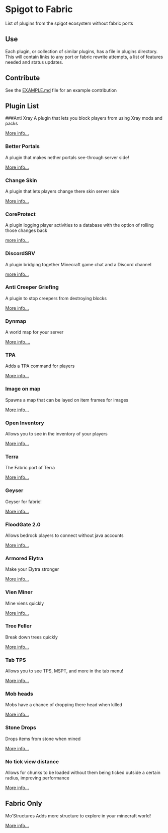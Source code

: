 # Spigot to Fabric
List of plugins from the spigot ecosystem without fabric ports

## Use

Each plugin, or collection of similar plugins, has a file in plugins directory. This will contain links to any port or fabric rewrite attempts, a list of features needed and status updates.

## Contribute

See the [EXAMPLE.md](./EXAMPLE.md) file for an example contribution

## Plugin List
###Anti Xray
A plugin that lets you block players from using Xray mods and packs 

[More info...](./plugins/Anti_Xray.md)

### Better Portals
A plugin that makes nether portals see-through server side!

[More info...](./plugins/Better_Portals.md)

### Change Skin
A plugin that lets players change there skin server side

[More info...](./plugins/ChangeSkin.md)

### CoreProtect
A plugin logging player activities to a database with the option of rolling those changes back

[more info...](./plugins/coreprotect.md)

### DiscordSRV
A plugin bridging together Minecraft game chat and a Discord channel

[more info...](./plugins/discordsrv.md)

### Anti Creeper Griefing
A plugin to stop creepers from destroying blocks

[More info...](./plugins/Anti_Creeper_Grief.md)

### Dynmap 
A world map for your server

[More info....](./plugins/Dynmap.md)

### TPA
Adds a TPA command for players

[More info...](./plugins/FabricTPA.md)

### Image on map
Spawns a map that can be layed on item frames for images

[More info...](./plugins/Image_on_map.md)

### Open Inventory
Allows you to see in the inventory of your players

[More info...](./plugins/OpenInv.md)

### Terra
The Fabric port of Terra

[More info...](./plugins/Terra.md)

### Geyser
Geyser for fabric!

[More info...](./plugins/geyser.md)

### FloodGate 2.0
Allows bedrock players to connect without java accounts

[More info...](./plugins/floodgate.md)

### Armored Elytra
Make your Elytra stronger

[More info...](./plugins/Armored_Elytra.md)

### Vien Miner
Mine viens quickly

[More info...](./plugins/Vien_Miner.md)

### Tree Feller
Break down trees quickly

[More info...](./plugins/Tree_Feller.md)

### Tab TPS 
Allows you to see TPS, MSPT, and more in the tab menu!

[More info...](./plugins/Tab_TPS.md)

### Mob heads
Mobs have a chance of dropping there head when killed

[More info...](./plugins/Mob_heads.md)

### Stone Drops
Drops items from stone when mined

[More info...](./plugins/Stone_drops.md)

### No tick view distance
Allows for chunks to be loaded without them being ticked outside a certain radius, improving performance

[More info...](./plugins/no-tick-view-distance.md)

## Fabric Only
Mo'Structures
Adds more structure to explore in your minecraft world!

[More info...](./plugins/Mo-Structures)
